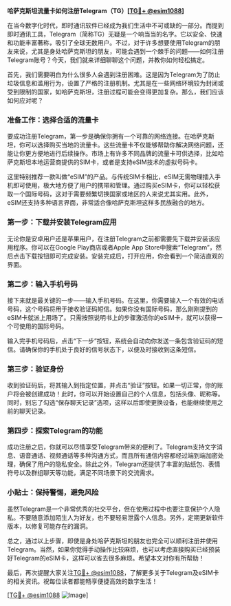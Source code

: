 **哈萨克斯坦流量卡如何注册Telegram（TG）[[TG💪+ @esim1088](https://t.me/s/esim1088)]**

在当今数字化时代，即时通讯软件已经成为我们生活中不可或缺的一部分。而提到即时通讯工具，Telegram（简称TG）无疑是一个响当当的名字。它以安全、快速和功能丰富著称，吸引了全球无数用户。不过，对于许多想要使用Telegram的朋友来说，尤其是身处哈萨克斯坦的朋友，可能会遇到一个棘手的问题——如何注册Telegram账号？今天，我们就来详细聊聊这个问题，并教你如何轻松搞定。

首先，我们需要明白为什么很多人会遇到注册困难。这是因为Telegram为了防止垃圾信息和滥用行为，设置了严格的注册机制。尤其是在一些网络环境较为封闭或受到限制的国家，如哈萨克斯坦，注册过程可能会变得更加复杂。那么，我们应该如何应对呢？

### 准备工作：选择合适的流量卡

要成功注册Telegram，第一步是确保你拥有一个可靠的网络连接。在哈萨克斯坦，你可以选择购买当地的流量卡。这些流量卡不仅能够帮助你解决网络问题，还能让你更方便地进行后续操作。市场上有许多不同品牌的流量卡可供选择，比如哈萨克斯坦本地运营商提供的SIM卡，或者是支持eSIM技术的虚拟号码卡。

这里特别推荐一款叫做“eSIM”的产品。与传统SIM卡相比，eSIM无需物理插入手机即可使用，极大地方便了用户的携带和管理。通过购买eSIM卡，你可以轻松获取一个国际号码，这对于需要频繁切换国家或地区的人来说尤其实用。此外，eSIM还支持多种语言界面，非常适合像哈萨克斯坦这样多民族融合的地方。

### 第一步：下载并安装Telegram应用

无论你是安卓用户还是苹果用户，在注册Telegram之前都需要先下载并安装该应用程序。你可以在Google Play商店或者Apple App Store中搜索“Telegram”，然后点击下载按钮即可完成安装。安装完成后，打开应用，你会看到一个简洁直观的界面。

### 第二步：输入手机号码

接下来就是最关键的一步——输入手机号码。在这里，你需要输入一个有效的电话号码，这个号码将用于接收验证码短信。如果你没有国际号码，那么刚刚提到的eSIM卡就派上用场了。只需按照说明书上的步骤激活你的eSIM卡，就可以获得一个可使用的国际号码。

输入完手机号码后，点击“下一步”按钮，系统会自动向你发送一条包含验证码的短信。请确保你的手机处于良好的信号状态下，以便及时接收到这条短信。

### 第三步：验证身份

收到验证码后，将其输入到指定位置，并点击“验证”按钮。如果一切正常，你的账户将会被创建成功！此时，你可以开始设置自己的个人信息，包括头像、昵称等。同时，别忘了勾选“保存聊天记录”选项，这样以后即使更换设备，也能继续使用之前的聊天记录。

### 第四步：探索Telegram的功能

成功注册之后，你就可以尽情享受Telegram带来的便利了。Telegram支持文字消息、语音通话、视频通话等多种沟通方式，而且所有通信内容都经过端到端加密处理，确保了用户的隐私安全。除此之外，Telegram还提供了丰富的贴纸包、表情符号以及群组聊天等功能，满足不同场景下的交流需求。

### 小贴士：保持警惕，避免风险

虽然Telegram是一个非常优秀的社交平台，但在使用过程中也要注意保护个人隐私。不要随意添加陌生人为好友，也不要轻易泄露个人信息。另外，定期更新软件版本，以修复可能存在的漏洞。

总之，通过以上步骤，即使是身处哈萨克斯坦的朋友也完全可以顺利注册并使用Telegram。当然，如果你觉得手动操作比较麻烦，也可以考虑直接购买已经预装好Telegram的eSIM卡，这样可以省去很多麻烦。希望本文对你有所帮助！

最后，再次提醒大家关注[TG💪+ @esim1088](https://t.me/s/esim1088)，了解更多关于Telegram及eSIM卡的相关资讯。祝每位读者都能畅享便捷高效的数字生活！

[[TG💪+ @esim1088](https://t.me/s/esim1088) ![Image](https://i.postimg.cc/4NQfJmqS/Snipaste-2025-05-13-00-14-12.png)]